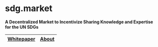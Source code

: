 # sdg.market

**A Decentralized Market to Incentivize Sharing Knowledge and Expertise for the UN SDGs** 

| <a href="whitepaper">Whitepaper</a> | <a href="About">About</a> |
|----|----|
